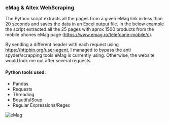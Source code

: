 ### eMag & Altex WebScraping

The Python script extracts all the pages from a given eMag link in less than 20 seconds and saves the data in an Excel output file. In the below example the script extracted all the 25 pages with aprox 1500 products from the mobile phones eMag page (https://www.emag.ro/telefoane-mobile/c). <p>
By sending a different header with each request using https://httpbin.org/user-agent, I managed to bypass the anti spyder/scrapping tools eMag is currently using. Otherwise, the website would lock me out after several requests.

#### Python tools used:

* Pandas
* Requests
* Threading
* BeautifulSoup
* Regular Expressions/Regex

![eMag](emag.gif)
